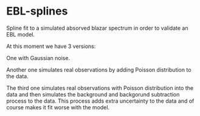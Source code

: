 # EBL-splines
Spline fit to a simulated absorved blazar spectrum in order to validate an EBL model.

At this moment we have 3 versions:

One with Gaussian noise.

Another one simulates real observations by adding Poisson distribution to the data.

The third one simulates real observations with Poisson distribution into the data and then simulates the background and backgorund subtraction process to the data. This process adds extra uncertainty to the data and of course makes it fit worse with the model.
